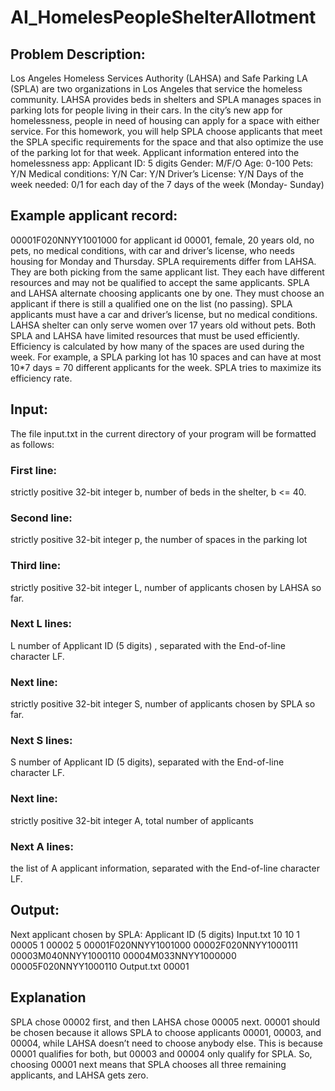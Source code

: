 # AI_HomelesPeopleShelterAllotment
## Problem Description:
Los Angeles Homeless Services Authority (LAHSA) and Safe Parking LA (SPLA) are
two organizations in Los Angeles that service the homeless community. LAHSA
provides beds in shelters and SPLA manages spaces in parking lots for people living
in their cars. In the city’s new app for homelessness, people in need of housing can
apply for a space with either service. For this homework, you will help SPLA choose
applicants that meet the SPLA specific requirements for the space and that also
optimize the use of the parking lot for that week.
Applicant information entered into the homelessness app:
Applicant ID: 5 digits
Gender: M/F/O
Age: 0-100
Pets: Y/N
Medical conditions: Y/N
Car: Y/N
Driver’s License: Y/N
Days of the week needed: 0/1 for each day of the 7 days of the week (Monday-
Sunday)

## Example applicant record: 
00001F020NNYY1001000 for applicant id 00001, female,
20 years old, no pets, no medical conditions, with car and driver’s license, who
needs housing for Monday and Thursday.
SPLA requirements differ from LAHSA. They are both picking from the same applicant
list. They each have different resources and may not be qualified to accept the same
applicants. SPLA and LAHSA alternate choosing applicants one by one. They must
choose an applicant if there is still a qualified one on the list (no passing). SPLA
applicants must have a car and driver’s license, but no medical conditions. LAHSA
shelter can only serve women over 17 years old without pets. Both SPLA and LAHSA
have limited resources that must be used efficiently. Efficiency is calculated by how
many of the spaces are used during the week. For example, a SPLA parking lot has 10
spaces and can have at most 10*7 days = 70 different applicants for the week. SPLA
tries to maximize its efficiency rate.

## Input: 
The file input.txt in the current directory of your program will be formatted
as follows:
### First line: 
strictly positive 32-bit integer b, number of beds in the shelter, b <= 40.
### Second line:
strictly positive 32-bit integer p, the number of spaces in the parking lot
### Third line:
strictly positive 32-bit integer L, number of applicants chosen by LAHSA so far.
### Next L lines: 
L number of Applicant ID (5 digits) , separated with the End-of-line
character LF.
### Next line: 
strictly positive 32-bit integer S, number of applicants chosen by SPLA so far.
### Next S lines: 
S number of Applicant ID (5 digits), separated with the End-of-line
character LF.
### Next line: 
strictly positive 32-bit integer A, total number of applicants
### Next A lines:
the list of A applicant information, separated with the End-of-line character
LF.
## Output:
Next applicant chosen by SPLA: Applicant ID (5 digits)
Input.txt
10
10
1
00005
1
00002
5
00001F020NNYY1001000
00002F020NNYY1000111
00003M040NNYY1000110
00004M033NNYY1000000
00005F020NNYY1000110
Output.txt
00001
## Explanation
SPLA chose 00002 first, and then LAHSA chose 00005 next. 00001 should be chosen because it
allows SPLA to choose applicants 00001, 00003, and 00004, while LAHSA doesn’t need to choose
anybody else. This is because 00001 qualifies for both, but 00003 and 00004 only qualify for
SPLA. So, choosing 00001 next means that SPLA chooses all three remaining applicants, and
LAHSA gets zero.

